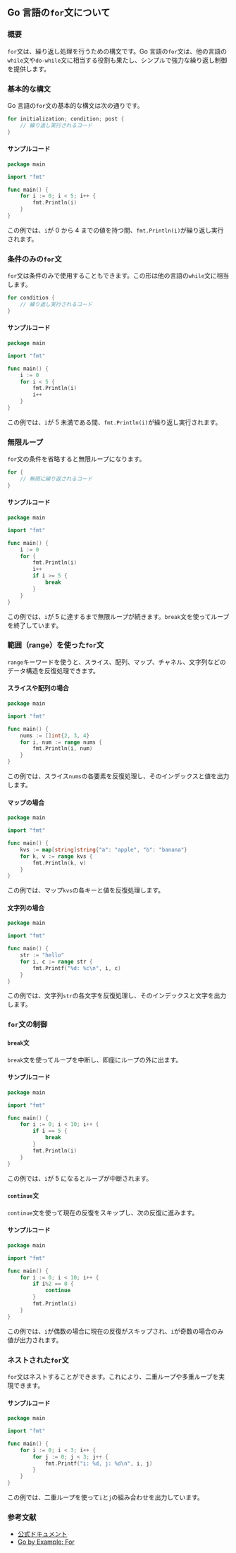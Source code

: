 ## Go 言語の`for`文について

### 概要

`for`文は、繰り返し処理を行うための構文です。Go 言語の`for`文は、他の言語の`while`文や`do-while`文に相当する役割も果たし、シンプルで強力な繰り返し制御を提供します。

### 基本的な構文

Go 言語の`for`文の基本的な構文は次の通りです。

```go
for initialization; condition; post {
    // 繰り返し実行されるコード
}
```

#### サンプルコード

```go
package main

import "fmt"

func main() {
    for i := 0; i < 5; i++ {
        fmt.Println(i)
    }
}
```

この例では、`i`が 0 から 4 までの値を持つ間、`fmt.Println(i)`が繰り返し実行されます。

### 条件のみの`for`文

`for`文は条件のみで使用することもできます。この形は他の言語の`while`文に相当します。

```go
for condition {
    // 繰り返し実行されるコード
}
```

#### サンプルコード

```go
package main

import "fmt"

func main() {
    i := 0
    for i < 5 {
        fmt.Println(i)
        i++
    }
}
```

この例では、`i`が 5 未満である間、`fmt.Println(i)`が繰り返し実行されます。

### 無限ループ

`for`文の条件を省略すると無限ループになります。

```go
for {
    // 無限に繰り返されるコード
}
```

#### サンプルコード

```go
package main

import "fmt"

func main() {
    i := 0
    for {
        fmt.Println(i)
        i++
        if i >= 5 {
            break
        }
    }
}
```

この例では、`i`が 5 に達するまで無限ループが続きます。`break`文を使ってループを終了しています。

### 範囲（range）を使った`for`文

`range`キーワードを使うと、スライス、配列、マップ、チャネル、文字列などのデータ構造を反復処理できます。

#### スライスや配列の場合

```go
package main

import "fmt"

func main() {
    nums := []int{2, 3, 4}
    for i, num := range nums {
        fmt.Println(i, num)
    }
}
```

この例では、スライス`nums`の各要素を反復処理し、そのインデックスと値を出力します。

#### マップの場合

```go
package main

import "fmt"

func main() {
    kvs := map[string]string{"a": "apple", "b": "banana"}
    for k, v := range kvs {
        fmt.Println(k, v)
    }
}
```

この例では、マップ`kvs`の各キーと値を反復処理します。

#### 文字列の場合

```go
package main

import "fmt"

func main() {
    str := "hello"
    for i, c := range str {
        fmt.Printf("%d: %c\n", i, c)
    }
}
```

この例では、文字列`str`の各文字を反復処理し、そのインデックスと文字を出力します。

### `for`文の制御

#### `break`文

`break`文を使ってループを中断し、即座にループの外に出ます。

#### サンプルコード

```go
package main

import "fmt"

func main() {
    for i := 0; i < 10; i++ {
        if i == 5 {
            break
        }
        fmt.Println(i)
    }
}
```

この例では、`i`が 5 になるとループが中断されます。

#### `continue`文

`continue`文を使って現在の反復をスキップし、次の反復に進みます。

#### サンプルコード

```go
package main

import "fmt"

func main() {
    for i := 0; i < 10; i++ {
        if i%2 == 0 {
            continue
        }
        fmt.Println(i)
    }
}
```

この例では、`i`が偶数の場合に現在の反復がスキップされ、`i`が奇数の場合のみ値が出力されます。

### ネストされた`for`文

`for`文はネストすることができます。これにより、二重ループや多重ループを実現できます。

#### サンプルコード

```go
package main

import "fmt"

func main() {
    for i := 0; i < 3; i++ {
        for j := 0; j < 3; j++ {
            fmt.Printf("i: %d, j: %d\n", i, j)
        }
    }
}
```

この例では、二重ループを使って`i`と`j`の組み合わせを出力しています。

### 参考文献

-   [公式ドキュメント](https://golang.org/doc/effective_go.html#for)
-   [Go by Example: For](https://gobyexample.com/for)
